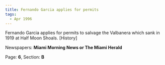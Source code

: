 ```yaml
---  
title: Fernando Garcia applies for permits  
tags:  
  - Apr 1996  
---  
```

  
Fernando Garcia applies for permits to salvage the Valbanera which sank in 1919 at Half Moon Shoals. [History]  
  
Newspapers: **Miami Morning News or The Miami Herald**  
  
Page: **6**, Section: **B** 
